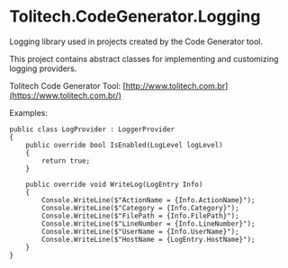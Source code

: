 # Tolitech.CodeGenerator.Logging
Logging library used in projects created by the Code Generator tool.

This project contains abstract classes for implementing and customizing logging providers. 

Tolitech Code Generator Tool: [http://www.tolitech.com.br](https://www.tolitech.com.br/)

Examples:

```
public class LogProvider : LoggerProvider
{
    public override bool IsEnabled(LogLevel logLevel)
    {
        return true;
    }

    public override void WriteLog(LogEntry Info)
    {
        Console.WriteLine($"ActionName = {Info.ActionName}");
        Console.WriteLine($"Category = {Info.Category}");
        Console.WriteLine($"FilePath = {Info.FilePath}");
        Console.WriteLine($"LineNumber = {Info.LineNumber}");
        Console.WriteLine($"UserName = {Info.UserName}");
        Console.WriteLine($"HostName = {LogEntry.HostName}");
    }
}
```
